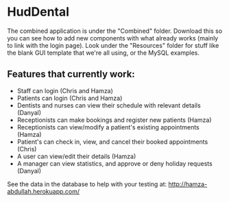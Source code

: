 # HudDental

The combined application is under the "Combined" folder. Download this so you can see how to add new components with what already works (mainly to link with the login page).
Look under the "Resources" folder for stuff like the blank GUI template that we're all using, or the MySQL examples.

## Features that currently work:
* Staff can login (Chris and Hamza)
* Patients can login (Chris and Hamza)
* Dentists and nurses can view their schedule with relevant details (Danyal)
* Receptionists can make bookings and register new patients (Hamza)
* Receptionists can view/modify a patient's existing appointments (Hamza)
* Patient's can check in, view, and cancel their booked appointments (Chris)
* A user can view/edit their details (Hamza)
* A manager can view statistics, and approve or deny holiday requests (Danyal)

See the data in the database to help with your testing at:
http://hamza-abdullah.herokuapp.com/
